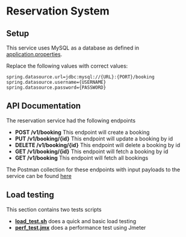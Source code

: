 # Reservation System

## Setup
This service uses MySQL as a database as defined in [application.properties](https://github.com/ravipatel26/ReservationSystem/blob/testing_service/src/main/resources/application.properties).

Replace the following values with correct values:
```
spring.datasource.url=jdbc:mysql://{URL}:{PORT}/booking
spring.datasource.username={USERNAME}
spring.datasource.password={PASSWORD}
```

## API Documentation
The reservation service had the following endpoints
- **POST /v1/booking** This endpoint will create a booking
- **PUT /v1/booking/{id}** This endpoint will update a booking by id
- **DELETE /v1/booking/{id}** This endpoint will delete a booking by id
- **GET /v1/booking/{id}** This endpoint will fetch a booking by id
- **GET /v1/booking** This endpoint will fetch all bookings

The Postman collection for these endpoints with input payloads to the service can be found [here](https://github.com/ravipatel26/ReservationSystem/blob/testing_service/src/test/resources/postman_collection/Booking.postman_collection.json)

## Load testing
This section contains two tests scripts

- **[load_test.sh](https://github.com/ravipatel26/ReservationSystem/blob/testing_service/src/test/resources/load_testing/load_test.sh)** does a quick and basic load testing
- **[perf_test.jmx](https://github.com/ravipatel26/ReservationSystem/blob/testing_service/src/test/resources/load_testing/perf_test.jmx)** does a performance test using Jmeter
